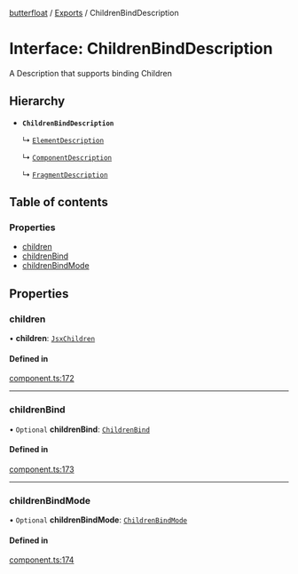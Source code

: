 [butterfloat](../README.md) / [Exports](../modules.md) / ChildrenBindDescription

# Interface: ChildrenBindDescription

A Description that supports binding Children

## Hierarchy

- **`ChildrenBindDescription`**

  ↳ [`ElementDescription`](ElementDescription.md)

  ↳ [`ComponentDescription`](ComponentDescription.md)

  ↳ [`FragmentDescription`](FragmentDescription.md)

## Table of contents

### Properties

- [children](ChildrenBindDescription.md#children)
- [childrenBind](ChildrenBindDescription.md#childrenbind)
- [childrenBindMode](ChildrenBindDescription.md#childrenbindmode)

## Properties

### children

• **children**: [`JsxChildren`](../modules.md#jsxchildren)

#### Defined in

[component.ts:172](https://github.com/WorldMaker/butterfloat/blob/098685f/component.ts#L172)

___

### childrenBind

• `Optional` **childrenBind**: [`ChildrenBind`](../modules.md#childrenbind)

#### Defined in

[component.ts:173](https://github.com/WorldMaker/butterfloat/blob/098685f/component.ts#L173)

___

### childrenBindMode

• `Optional` **childrenBindMode**: [`ChildrenBindMode`](../modules.md#childrenbindmode)

#### Defined in

[component.ts:174](https://github.com/WorldMaker/butterfloat/blob/098685f/component.ts#L174)
